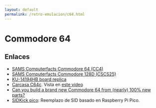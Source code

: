 ```yaml
---
layout: default
permalink: /retro-emulacion/c64.html
---
```


# Commodore 64

## Enlaces

* [SAMS Computerfacts Commodore 64 (CC4)](https://archive.org/details/SAMS_Computerfacts_CC4_64)
* [SAMS Computerfacts Commodore 128D (CSCS25)](https://archive.org/details/commodore-128-d-sams-computer-fact)
* [KU-14194HB board replica](https://github.com/bwack/KU-14194HB-RevB-KiCad)
* [Carcasa C64c](https://icomp.de/shop-icomp/en/shop/product/c64c-case.html). Vista en [este vídeo](https://youtu.be/X5q25JlkuAc?t=1978)
* [Can you build a brand new Commodore 64 from (nearly) 100% new parts?](https://www.youtube.com/watch?v=2TSffXvmx3M)
* [SIDKick pico](https://github.com/frntc/SIDKick-pico): Reemplazo de SID basado en Raspberry Pi Pico.
